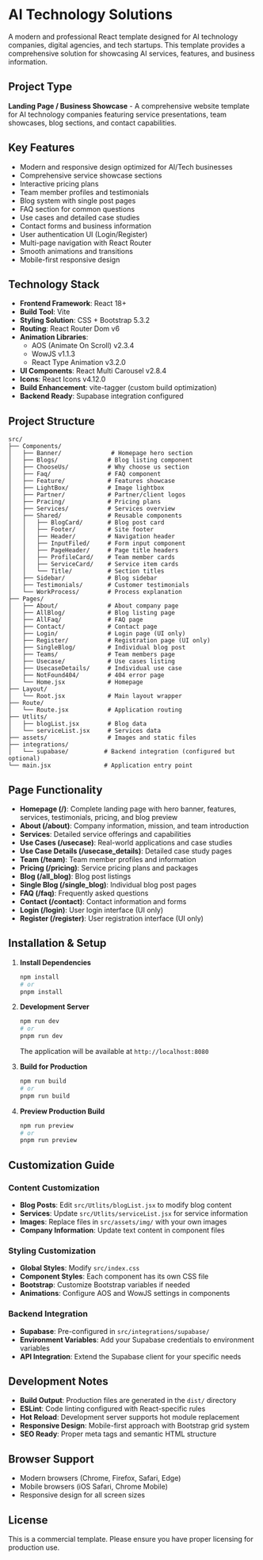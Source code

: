 # AI Technology Solutions

A modern and professional React template designed for AI technology companies, digital agencies, and tech startups. This template provides a comprehensive solution for showcasing AI services, features, and business information.

## Project Type

**Landing Page / Business Showcase** - A comprehensive website template for AI technology companies featuring service presentations, team showcases, blog sections, and contact capabilities.

## Key Features

- Modern and responsive design optimized for AI/Tech businesses
- Comprehensive service showcase sections
- Interactive pricing plans
- Team member profiles and testimonials
- Blog system with single post pages
- FAQ section for common questions
- Use cases and detailed case studies
- Contact forms and business information
- User authentication UI (Login/Register)
- Multi-page navigation with React Router
- Smooth animations and transitions
- Mobile-first responsive design

## Technology Stack

- **Frontend Framework**: React 18+
- **Build Tool**: Vite
- **Styling Solution**: CSS + Bootstrap 5.3.2
- **Routing**: React Router Dom v6
- **Animation Libraries**: 
  - AOS (Animate On Scroll) v2.3.4
  - WowJS v1.1.3
  - React Type Animation v3.2.0
- **UI Components**: React Multi Carousel v2.8.4
- **Icons**: React Icons v4.12.0
- **Build Enhancement**: vite-tagger (custom build optimization)
- **Backend Ready**: Supabase integration configured

## Project Structure

```
src/
├── Components/
│   ├── Banner/              # Homepage hero section
│   ├── Blogs/              # Blog listing component
│   ├── ChooseUs/           # Why choose us section
│   ├── Faq/                # FAQ component
│   ├── Feature/            # Features showcase
│   ├── LightBox/           # Image lightbox
│   ├── Partner/            # Partner/client logos
│   ├── Pracing/            # Pricing plans
│   ├── Services/           # Services overview
│   ├── Shared/             # Reusable components
│   │   ├── BlogCard/       # Blog post card
│   │   ├── Footer/         # Site footer
│   │   ├── Header/         # Navigation header
│   │   ├── InputFiled/     # Form input component
│   │   ├── PageHeader/     # Page title headers
│   │   ├── ProfileCard/    # Team member cards
│   │   ├── ServiceCard/    # Service item cards
│   │   └── Title/          # Section titles
│   ├── Sidebar/            # Blog sidebar
│   ├── Testimonials/       # Customer testimonials
│   └── WorkProcess/        # Process explanation
├── Pages/
│   ├── About/              # About company page
│   ├── AllBlog/            # Blog listing page
│   ├── AllFaq/             # FAQ page
│   ├── Contact/            # Contact page
│   ├── Login/              # Login page (UI only)
│   ├── Register/           # Registration page (UI only)
│   ├── SingleBlog/         # Individual blog post
│   ├── Teams/              # Team members page
│   ├── Usecase/            # Use cases listing
│   ├── UsecaseDetails/     # Individual use case
│   ├── NotFound404/        # 404 error page
│   └── Home.jsx            # Homepage
├── Layout/
│   └── Root.jsx            # Main layout wrapper
├── Route/
│   └── Route.jsx           # Application routing
├── Utlits/
│   ├── blogList.jsx        # Blog data
│   └── serviceList.jsx     # Services data
├── assets/                 # Images and static files
├── integrations/
│   └── supabase/          # Backend integration (configured but optional)
└── main.jsx               # Application entry point
```

## Page Functionality

- **Homepage (/)**: Complete landing page with hero banner, features, services, testimonials, pricing, and blog preview
- **About (/about)**: Company information, mission, and team introduction
- **Services**: Detailed service offerings and capabilities
- **Use Cases (/usecase)**: Real-world applications and case studies
- **Use Case Details (/usecase_details)**: Detailed case study pages
- **Team (/team)**: Team member profiles and information
- **Pricing (/pricing)**: Service pricing plans and packages
- **Blog (/all_blog)**: Blog post listings
- **Single Blog (/single_blog)**: Individual blog post pages
- **FAQ (/faq)**: Frequently asked questions
- **Contact (/contact)**: Contact information and forms
- **Login (/login)**: User login interface (UI only)
- **Register (/register)**: User registration interface (UI only)

## Installation & Setup

1. **Install Dependencies**
   ```bash
   npm install
   # or
   pnpm install
   ```

2. **Development Server**
   ```bash
   npm run dev
   # or
   pnpm run dev
   ```
   The application will be available at `http://localhost:8080`

3. **Build for Production**
   ```bash
   npm run build
   # or
   pnpm run build
   ```

4. **Preview Production Build**
   ```bash
   npm run preview
   # or
   pnpm run preview
   ```

## Customization Guide

### Content Customization
- **Blog Posts**: Edit `src/Utlits/blogList.jsx` to modify blog content
- **Services**: Update `src/Utlits/serviceList.jsx` for service information
- **Images**: Replace files in `src/assets/img/` with your own images
- **Company Information**: Update text content in component files

### Styling Customization
- **Global Styles**: Modify `src/index.css`
- **Component Styles**: Each component has its own CSS file
- **Bootstrap**: Customize Bootstrap variables if needed
- **Animations**: Configure AOS and WowJS settings in components

### Backend Integration
- **Supabase**: Pre-configured in `src/integrations/supabase/`
- **Environment Variables**: Add your Supabase credentials to environment variables
- **API Integration**: Extend the Supabase client for your specific needs

## Development Notes

- **Build Output**: Production files are generated in the `dist/` directory
- **ESLint**: Code linting configured with React-specific rules
- **Hot Reload**: Development server supports hot module replacement
- **Responsive Design**: Mobile-first approach with Bootstrap grid system
- **SEO Ready**: Proper meta tags and semantic HTML structure

## Browser Support

- Modern browsers (Chrome, Firefox, Safari, Edge)
- Mobile browsers (iOS Safari, Chrome Mobile)
- Responsive design for all screen sizes

## License

This is a commercial template. Please ensure you have proper licensing for production use.